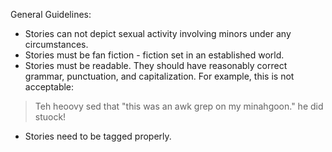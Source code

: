 
General Guidelines:

- Stories can not depict sexual activity involving minors under any circumstances. 
- Stories must be fan fiction - fiction set in an established world.
- Stories must be readable.
They should have reasonably correct grammar, punctuation, and capitalization.
For example, this is not acceptable: 

>Teh heoovy sed that "this was an awk grep on my minahgoon." he did stuock!

- Stories need to be tagged properly. 
